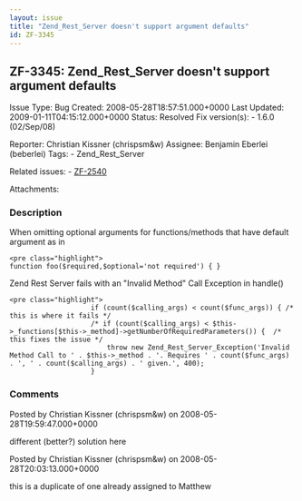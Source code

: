 ```yaml
---
layout: issue
title: "Zend_Rest_Server doesn't support argument defaults"
id: ZF-3345
---
```


ZF-3345: Zend\_Rest\_Server doesn't support argument defaults
-------------------------------------------------------------

 Issue Type: Bug Created: 2008-05-28T18:57:51.000+0000 Last Updated: 2009-01-11T04:15:12.000+0000 Status: Resolved Fix version(s): - 1.6.0 (02/Sep/08)
 
 Reporter:  Christian Kissner (chrispsm&w)  Assignee:  Benjamin Eberlei (beberlei)  Tags: - Zend\_Rest\_Server
 
 Related issues: - [ZF-2540](/issues/browse/ZF-2540)
 
 Attachments: 
### Description

When omitting optional arguments for functions/methods that have default argument as in

 
    <pre class="highlight">
    function foo($required,$optional='not required') { }


Zend Rest Server fails with an "Invalid Method" Call Exception in handle()

 
    <pre class="highlight">
                        if (count($calling_args) < count($func_args)) { /* this is where it fails */
                        /* if (count($calling_args) < $this->_functions[$this->_method]->getNumberOfRequiredParameters()) {  /* this fixes the issue */
                            throw new Zend_Rest_Server_Exception('Invalid Method Call to ' . $this->_method . '. Requires ' . count($func_args) . ', ' . count($calling_args) . ' given.', 400);
                        }
    
                       


 

 

### Comments

Posted by Christian Kissner (chrispsm&w) on 2008-05-28T19:59:47.000+0000

different (better?) solution here

 

 

Posted by Christian Kissner (chrispsm&w) on 2008-05-28T20:03:13.000+0000

this is a duplicate of one already assigned to Matthew

 

 